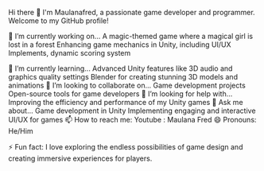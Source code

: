 Hi there 👋
I'm Maulanafred, a passionate game developer and programmer. Welcome to my GitHub profile!

🔭 I’m currently working on...
A magic-themed game where a magical girl is lost in a forest
Enhancing game mechanics in Unity, including UI/UX Implements, dynamic scoring system

🌱 I’m currently learning...
Advanced Unity features like 3D audio and graphics quality settings
Blender for creating stunning 3D models and animations
👯 I’m looking to collaborate on...
Game development projects
Open-source tools for game developers
🤔 I’m looking for help with...
Improving the efficiency and performance of my Unity games
💬 Ask me about...
Game development in Unity 
Implementing engaging and interactive UI/UX for games
📫 How to reach me:
Youtube : Maulana Fred
😄 Pronouns:
He/Him

⚡ Fun fact:
I love exploring the endless possibilities of game design and creating immersive experiences for players.

